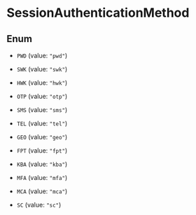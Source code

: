 

# SessionAuthenticationMethod

## Enum


* `PWD` (value: `"pwd"`)

* `SWK` (value: `"swk"`)

* `HWK` (value: `"hwk"`)

* `OTP` (value: `"otp"`)

* `SMS` (value: `"sms"`)

* `TEL` (value: `"tel"`)

* `GEO` (value: `"geo"`)

* `FPT` (value: `"fpt"`)

* `KBA` (value: `"kba"`)

* `MFA` (value: `"mfa"`)

* `MCA` (value: `"mca"`)

* `SC` (value: `"sc"`)



